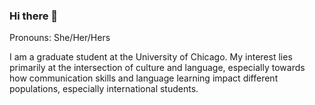 ### Hi there 👋

<!--
**hjennybo/hjennybo** is a ✨ _special_ ✨ repository because its `README.md` (this file) appears on your GitHub profile.

Here are some ideas to get you started:

- 🔭 I’m currently working on ...
- 🌱 I’m currently learning ...
- 👯 I’m looking to collaborate on ...
- 🤔 I’m looking for help with ...
- 💬 Ask me about ...
- 📫 How to reach me: ...
- 😄 Pronouns: ...
- ⚡ Fun fact: ...
-->
Pronouns: She/Her/Hers

I am a graduate student at the University of Chicago. My interest lies primarily at the intersection of culture and language, especially towards how communication skills and language learning impact different populations, especially international students. 
